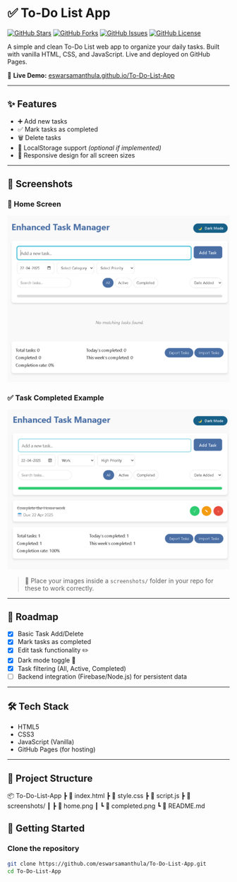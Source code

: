 # ✅ To-Do List App

[![GitHub Stars](https://img.shields.io/github/stars/eswarsamanthula/To-Do-List-App?style=social)](https://github.com/eswarsamanthula/To-Do-List-App/stargazers)
[![GitHub Forks](https://img.shields.io/github/forks/eswarsamanthula/To-Do-List-App?style=social)](https://github.com/eswarsamanthula/To-Do-List-App/network/members)
[![GitHub Issues](https://img.shields.io/github/issues/eswarsamanthula/To-Do-List-App)](https://github.com/eswarsamanthula/To-Do-List-App/issues)
[![GitHub License](https://img.shields.io/github/license/eswarsamanthula/To-Do-List-App)](https://github.com/eswarsamanthula/To-Do-List-App/blob/main/LICENSE)

A simple and clean To-Do List web app to organize your daily tasks. Built with vanilla HTML, CSS, and JavaScript. Live and deployed on GitHub Pages.

🔗 **Live Demo:** [eswarsamanthula.github.io/To-Do-List-App](https://eswarsamanthula.github.io/To-Do-List-App)

---

## ✨ Features

- ➕ Add new tasks  
- ✅ Mark tasks as completed  
- 🗑️ Delete tasks  
- 💾 LocalStorage support *(optional if implemented)*  
- 📱 Responsive design for all screen sizes

---

## 📸 Screenshots

### 📌 Home Screen

<img src="screenshots/home.png" alt="To-Do App Home Screen" width="600"/>

### ✅ Task Completed Example

<img src="screenshots/completed.png" alt="Completed Task Example" width="600"/>

> 📁 Place your images inside a `screenshots/` folder in your repo for these to work correctly.

---

## 📅 Roadmap

- [x] Basic Task Add/Delete
- [x] Mark tasks as completed
- [x] Edit task functionality ✏️
- [x] Dark mode toggle 🌙
- [x] Task filtering (All, Active, Completed)
- [ ] Backend integration (Firebase/Node.js) for persistent data

---

## 🛠️ Tech Stack

- HTML5
- CSS3
- JavaScript (Vanilla)
- GitHub Pages (for hosting)

---

## 📂 Project Structure

📦 To-Do-List-App ┣ 📜 index.html ┣ 📜 style.css ┣ 📜 script.js ┣ 📁 screenshots/ ┃ ┣ 📸 home.png ┃ ┗ 📸 completed.png ┗ 📜 README.md

## 🚀 Getting Started

### Clone the repository

```bash
git clone https://github.com/eswarsamanthula/To-Do-List-App.git
cd To-Do-List-App

```
